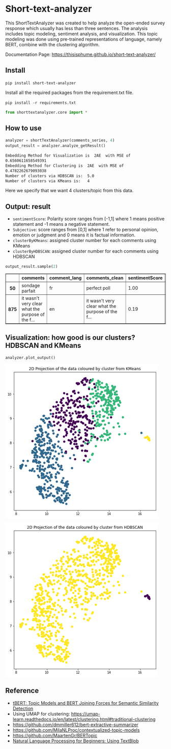 # Short-text-analyzer



This ShortTextAnalyzer was created to help analyze the open-ended survey response which usually has less than three sentences. The analysis includes topic modeling, sentiment analysis, and visualization. This topic modeling was done using pre-trained representations of language, namely BERT, combine with the clustering algorithm.

Documentation Page: https://thisisphume.github.io/short-text-analyzer/

## Install

`pip install short-text-analyzer`

Install all the required packages from the requirement.txt file.

`pip install -r requirements.txt`

```python
from shorttextanalyzer.core import *
```

## How to use

```python
analyzer = shortTextAnalyzer(comments_series, 4)
output_result = analyzer.analyze_getResult()
```

    
    Embedding Method for Visualization is  2AE  with MSE of 0.6560611658549391
    Embedding Method for Clustering is  2AE  with MSE of 0.4782262679093038
    Number of clusters via HDBSCAN is:  5.0
    Number of clusters via KMeans is:   4
    

Here we specify that we want 4 clusters/topic from this data.

## Output: result
- `sentimentScore`: Polarity score ranges from [-1,1] where 1 means positive statement and -1 means a negative statement. 
- `Subjective`: score ranges from [0,1] where 1 refer to personal opinion, emotion or judgment and 0 means it is factual information. 
- `clusterByKMeans`: assigned cluster number for each comments using KMeans
- `clusterByHDBSCAN`: assigned cluster number for each comments using HDBSCAN

```python
output_result.sample(2)
```




<div>
<table border="1" class="dataframe">
  <thead>
    <tr style="text-align: right;">
      <th></th>
      <th>comments</th>
      <th>comment_lang</th>
      <th>comments_clean</th>
      <th>sentimentScore</th>
      <th>subjectiveScore</th>
      <th>clusterByKMeans</th>
      <th>clusterByHDBSCAN</th>
    </tr>
  </thead>
  <tbody>
    <tr>
      <th>50</th>
      <td>sondage parfait</td>
      <td>fr</td>
      <td>perfect poll</td>
      <td>1.00</td>
      <td>1.000000</td>
      <td>2</td>
      <td>1</td>
    </tr>
    <tr>
      <th>875</th>
      <td>it wasn't very clear what the purpose of the f...</td>
      <td>en</td>
      <td>it wasn't very clear what the purpose of the f...</td>
      <td>0.19</td>
      <td>0.415833</td>
      <td>1</td>
      <td>1</td>
    </tr>
  </tbody>
</table>
</div>



## Visualization: how good is our clusters? HDBSCAN and KMeans

```python
analyzer.plot_output()
```


![png](docs/images/output_12_0.png)



![png](docs/images/output_12_1.png)


## Reference
- [tBERT: Topic Models and BERT Joining Forces for Semantic Similarity Detection](https://www.aclweb.org/anthology/2020.acl-main.630.pdf)
- Using UMAP for clustering: https://umap-learn.readthedocs.io/en/latest/clustering.html#traditional-clustering
- https://github.com/dmmiller612/bert-extractive-summarizer
- https://github.com/MilaNLProc/contextualized-topic-models
- https://github.com/MaartenGr/BERTopic
- [Natural Language Processing for Beginners: Using TextBlob](https://www.analyticsvidhya.com/blog/2018/02/natural-language-processing-for-beginners-using-textblob/#:~:text=The%20sentiment%20function%20of%20textblob,properties%2C%20polarity%2C%20and%20subjectivity.&text=Subjective%20sentences%20generally%20refer%20to,of%20%5B0%2C1%5D.)

